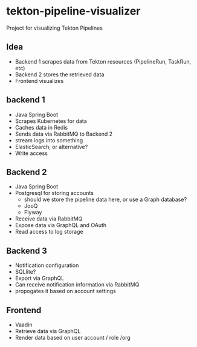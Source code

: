 # tekton-pipeline-visualizer

Project for visualizing Tekton Pipelines

## Idea

* Backend 1 scrapes data from Tekton resources (PipelineRun, TaskRun, etc)
* Backend 2 stores the retrieved data
* Frontend visualizes

## backend 1

* Java Spring Boot
* Scrapes Kubernetes for data
* Caches data in Redis
* Sends data via RabbitMQ to Backend 2
* stream logs into something
 * ElasticSearch, or alternative?
 * Write access

## Backend 2

* Java Spring Boot
* Postgresql for storing accounts
  * should we store the pipeline data here, or use a Graph database?
  * JooQ
  * Flyway
* Receive data via RabbitMQ
* Expose data via GraphQL and OAuth
* Read access to log storage

## Backend 3

* Notification configuration
* SQLlite?
* Export via GraphQL
* Can receive notification information via RabbitMQ
 * propogates it based on account settings

## Frontend

* Vaadin
* Retrieve data via GraphQL
* Render data based on user account / role /org
